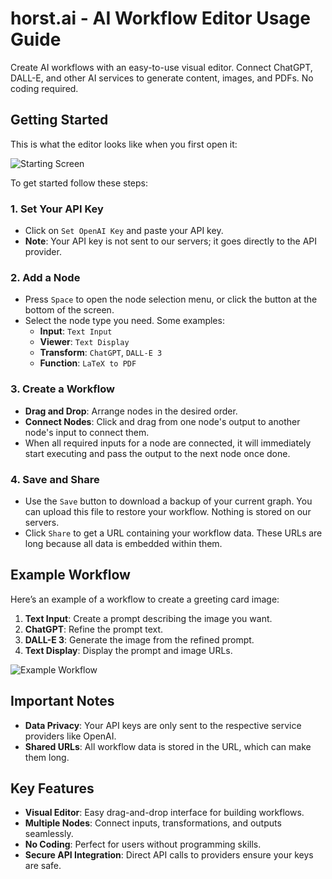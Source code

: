 # horst.ai - AI Workflow Editor Usage Guide

Create AI workflows with an easy-to-use visual editor. Connect ChatGPT, DALL-E, and other AI services to generate content, images, and PDFs. No coding required.

## Getting Started

This is what the editor looks like when you first open it:

![Starting Screen](https://static.horst.ai/screenshot-empty.webp)

To get started follow these steps:

### 1. Set Your API Key
   - Click on `Set OpenAI Key` and paste your API key.
   - **Note**: Your API key is not sent to our servers; it goes directly to the API provider.

### 2. Add a Node
   - Press `Space` to open the node selection menu, or click the button at the bottom of the screen.
   - Select the node type you need. Some examples:
     - **Input**: `Text Input`
     - **Viewer**: `Text Display`
     - **Transform**: `ChatGPT`, `DALL-E 3`
     - **Function**: `LaTeX to PDF` 

### 3. Create a Workflow
   - **Drag and Drop**: Arrange nodes in the desired order.
   - **Connect Nodes**: Click and drag from one node's output to another node's input to connect them.
   - When all required inputs for a node are connected, it will immediately start executing and pass the output to the next node once done.

### 4. Save and Share
   - Use the `Save` button to download a backup of your current graph. You can upload this file to restore your workflow. Nothing is stored on our servers.
   - Click `Share` to get a URL containing your workflow data. These URLs are long because all data is embedded within them.

## Example Workflow

Here’s an example of a workflow to create a greeting card image:

1. **Text Input**: Create a prompt describing the image you want.
2. **ChatGPT**: Refine the prompt text.
3. **DALL-E 3**: Generate the image from the refined prompt.
4. **Text Display**: Display the prompt and image URLs.

![Example Workflow](https://static.horst.ai/screenshot-with-workflow.webp)

## Important Notes

- **Data Privacy**: Your API keys are only sent to the respective service providers like OpenAI.
- **Shared URLs**: All workflow data is stored in the URL, which can make them long.

## Key Features

- **Visual Editor**: Easy drag-and-drop interface for building workflows.
- **Multiple Nodes**: Connect inputs, transformations, and outputs seamlessly.
- **No Coding**: Perfect for users without programming skills.
- **Secure API Integration**: Direct API calls to providers ensure your keys are safe.


